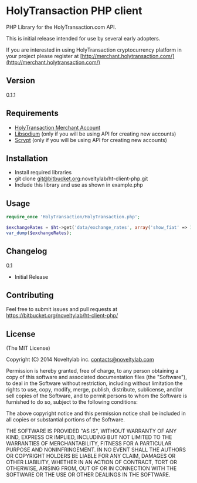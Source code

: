HolyTransaction PHP client
==================================

PHP Library for the HolyTransaction.com API.

This is initial release intended for use by several early adopters.

If you are interested in using HolyTransaction cryptocurrency platform in your project please register at
[http://merchant.holytransaction.com/](http://merchant.holytransaction.com/)

## Version

0.1.1

## Requirements

- [HolyTransaction Merchant Account](http://merchant.holytransaction.com/)
- [Libsodium](https://github.com/jedisct1/libsodium-php) (only if you will be using API for creating new accounts)
- [Scrypt](https://github.com/DomBlack/php-scrypt) (only if you will be using API for creating new accounts)

## Installation

- Install required libraries
- git clone git@bitbucket.org:noveltylab/ht-client-php.git
- Include this library and use as shown in example.php

## Usage

```php
require_once 'HolyTransaction/HolyTransaction.php';

$exchangeRates = $ht->get('data/exchange_rates', array('show_fiat' => 1), false);
var_dump($exchangeRates);
```

## Changelog

0.1

* Initial Release

## Contributing

Feel free to submit issues and pull requests at https://bitbucket.org/noveltylab/ht-client-php/

## License

(The MIT License)

Copyright (C) 2014 Noveltylab inc. <contacts@noveltylab.com>

Permission is hereby granted, free of charge, to any person obtaining a copy of this software and associated documentation files (the "Software"), to deal in the Software without restriction, including without limitation the rights to use, copy, modify, merge, publish, distribute, sublicense, and/or sell copies of the Software, and to permit persons to whom the Software is furnished to do so, subject to the following conditions:

The above copyright notice and this permission notice shall be included in all copies or substantial portions of the Software.

THE SOFTWARE IS PROVIDED "AS IS", WITHOUT WARRANTY OF ANY KIND, EXPRESS OR IMPLIED, INCLUDING BUT NOT LIMITED TO THE WARRANTIES OF MERCHANTABILITY, FITNESS FOR A PARTICULAR PURPOSE AND NONINFRINGEMENT. IN NO EVENT SHALL THE AUTHORS OR COPYRIGHT HOLDERS BE LIABLE FOR ANY CLAIM, DAMAGES OR OTHER LIABILITY, WHETHER IN AN ACTION OF CONTRACT, TORT OR OTHERWISE, ARISING FROM, OUT OF OR IN CONNECTION WITH THE SOFTWARE OR THE USE OR OTHER DEALINGS IN THE SOFTWARE.